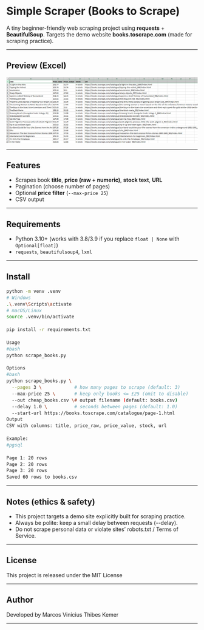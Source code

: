 # Simple Scraper (Books to Scrape)

A tiny beginner-friendly web scraping project using **requests** + **BeautifulSoup**.
Targets the demo website **books.toscrape.com** (made for scraping practice).

---

## Preview (Excel)

<p align="center">
  <img src="excel-preview.png" alt="CSV opened in Excel — sample output" width="900">
</p>

---

## Features
- Scrapes book **title**, **price (raw + numeric)**, **stock text**, **URL**
- Pagination (choose number of pages)
- Optional **price filter** (`--max-price 25`)
- CSV output

---

## Requirements
- Python 3.10+ (works with 3.8/3.9 if you replace `float | None` with `Optional[float]`)
- `requests`, `beautifulsoup4`, `lxml`

---

## Install
```bash
python -m venv .venv
# Windows
.\.venv\Scripts\activate
# macOS/Linux
source .venv/bin/activate

pip install -r requirements.txt

Usage
#bash
python scrape_books.py

Options
#bash
python scrape_books.py \
  --pages 3 \            # how many pages to scrape (default: 3)
  --max-price 25 \       # keep only books <= £25 (omit to disable)
  --out cheap_books.csv \# output filename (default: books.csv)
  --delay 1.0 \          # seconds between pages (default: 1.0)
  --start-url https://books.toscrape.com/catalogue/page-1.html
Output
CSV with columns: title, price_raw, price_value, stock, url

Example:
#pgsql

Page 1: 20 rows
Page 2: 20 rows
Page 3: 20 rows
Saved 60 rows to books.csv
```

---

## Notes (ethics & safety)

- This project targets a demo site explicitly built for scraping practice.
- Always be polite: keep a small delay between requests (--delay).
- Do not scrape personal data or violate sites’ robots.txt / Terms of Service.

---

## License

This project is released under the MIT License

---

## Author

Developed by Marcos Vinicius Thibes Kemer

---
